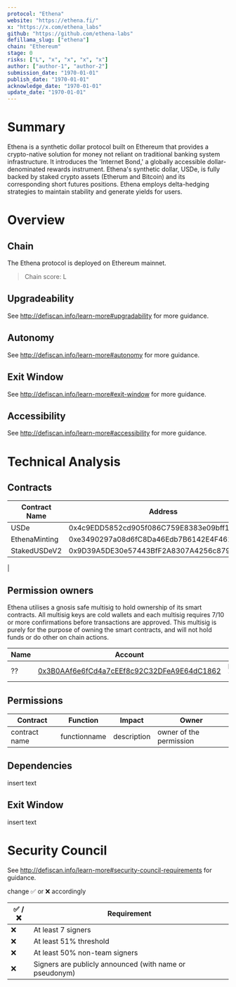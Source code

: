 ```yaml
---
protocol: "Ethena"
website: "https://ethena.fi/"
x: "https://x.com/ethena_labs"
github: "https://github.com/ethena-labs"
defillama_slug: ["ethena"]
chain: "Ethereum"
stage: 0
risks: ["L", "x", "x", "x", "x"]
author: ["author-1", "author-2"]
submission_date: "1970-01-01"
publish_date: "1970-01-01"
acknowledge_date: "1970-01-01"
update_date: "1970-01-01"
---
```


# Summary


Ethena is a synthetic dollar protocol built on Ethereum that provides a crypto-native solution for money not reliant on traditional banking system infrastructure. It introduces the 'Internet Bond,' a globally accessible dollar-denominated rewards instrument. Ethena's synthetic dollar, USDe, is fully backed by staked crypto assets (Etherum and Bitcoin) and its corresponding short futures positions. Ethena employs delta-hedging strategies to maintain stability and generate yields for users.

# Overview

## Chain

The Ethena protocol is deployed on Ethereum mainnet.

> Chain score: L

## Upgradeability

See http://defiscan.info/learn-more#upgradability for more guidance.

## Autonomy

See http://defiscan.info/learn-more#autonomy for more guidance.

## Exit Window

See http://defiscan.info/learn-more#exit-window for more guidance.

## Accessibility

See http://defiscan.info/learn-more#accessibility for more guidance.

# Technical Analysis

## Contracts

| Contract Name | Address |
| ------------- | ------- |
| USDe    | 0x4c9EDD5852cd905f086C759E8383e09bff1E68B3   |
| EthenaMinting    | 0xe3490297a08d6fC8Da46Edb7B6142E4F461b62D3   |
| StakedUSDeV2  | 0x9D39A5DE30e57443BfF2A8307A4256c8797A3497    |
|

## Permission owners

Ethena utilises a gnosis safe multisig to hold ownership of its smart contracts. All multisig keys are cold wallets and each multisig requires 7/10 or more confirmations before transactions are approved. This multisig is purely for the purpose of owning the smart contracts, and will not hold funds or do other on chain actions.


| Name | Account                                       | Type         |
| ---- | --------------------------------------------- | ------------ |
| ?? | [0x3B0AAf6e6fCd4a7cEEf8c92C32DFeA9E64dC1862](https://etherscan.io/address/0x3B0AAf6e6fCd4a7cEEf8c92C32DFeA9E64dC1862) | Multisig 7/10 |

## Permissions

| Contract      | Function     | Impact      | Owner                   |
| ------------- | ------------ | ----------- | ----------------------- |
| contract name | functionname | description | owner of the permission |

## Dependencies

insert text

## Exit Window

insert text

# Security Council

See http://defiscan.info/learn-more#security-council-requirements for guidance.

change ✅ or ❌ accordingly

| ✅ /❌ | Requirement                                             |
| ------ | ------------------------------------------------------- |
| ❌     | At least 7 signers                                      |
| ❌     | At least 51% threshold                                  |
| ❌     | At least 50% non-team signers                           |
| ❌     | Signers are publicly announced (with name or pseudonym) |
